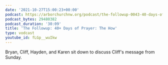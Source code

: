 ```yaml
---
date: '2021-10-27T15:00:23+00:00'
podcast: https://arborchurchnw.org/podcast/the-followup-0043-40-days-of-prayer-the-how.mp3
podcast_bytes: 29480382
podcast_duration: '30:09'
title: 'The Followup: 40+ Days of Prayer: The How'
type: vodcast
youtube_id: fLGp__wuIkw
---
```


Bryan, Cliff, Hayden, and Karen sit down to discuss Cliff's message from Sunday.